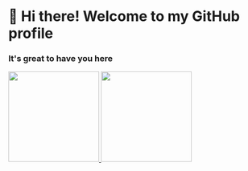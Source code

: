 # 👋 Hi there! Welcome to my GitHub profile
### It's great to have you here

<div>
<a href="https://github.com/barbara-bruzon">
<img loading="lazy" height="180em" src="https://github-readme-stats.vercel.app/api/top-langs/?username=barbara-bruzon&layout=compact&langs_count=7&theme=dracula"/>
<img loading="lazy" height="180em" src="https://github-readme-stats.vercel.app/api?username=barbara-bruzoni&show_icons=true&theme=dracula&include_all_commits=true&count_private=true"/>
</div>

<!--
**barbara-bruzon/barbara-bruzon** is a ✨ _special_ ✨ repository because its `README.md` (this file) appears on your GitHub profile.

Here are some ideas to get you started:

- 🔭 I’m currently working on ...
- 🌱 I’m currently learning ...
- 👯 I’m looking to collaborate on ...
- 🤔 I’m looking for help with ...
- 💬 Ask me about ...
- 📫 How to reach me: ...
- 😄 Pronouns: ...
- ⚡ Fun fact: ...
-->
